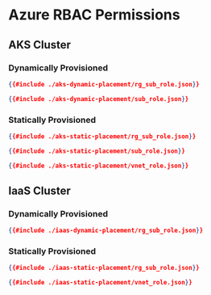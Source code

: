 # Azure RBAC Permissions

## AKS Cluster

### Dynamically Provisioned
``` json
{{#include ./aks-dynamic-placement/rg_sub_role.json}}
```

``` json
{{#include ./aks-dynamic-placement/sub_role.json}}
```

### Statically Provisioned
``` json
{{#include ./aks-static-placement/rg_sub_role.json}}
```

``` json
{{#include ./aks-static-placement/sub_role.json}}
```

``` json
{{#include ./aks-static-placement/vnet_role.json}}
```

## IaaS Cluster

### Dynamically Provisioned
``` json
{{#include ./iaas-dynamic-placement/rg_sub_role.json}}
```

### Statically Provisioned
``` json
{{#include ./iaas-static-placement/rg_sub_role.json}}
```

``` json
{{#include ./iaas-static-placement/vnet_role.json}}
```